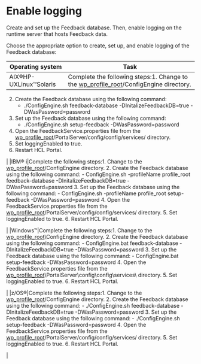 # Enable logging

Create and set up the Feedback database. Then, enable logging on the runtime server that hosts Feedback data.

Choose the appropriate option to create, set up, and enable logging of the Feedback database:

|Operating system|Task|
|----------------|----|
|AIX®HP-UXLinux™Solaris|Complete the following steps:1.  Change to the [wp\_profile\_root](../reference/wpsdirstr.md#wp_profile_root)/ConfigEngine directory.
2.  Create the Feedback database using the following command:
    -   ./ConfigEngine.sh feedback-database -DInitalizeFeedbackDB=true -DWasPassword=password
3.  Set up the Feedback database using the following command:
    -   ./ConfigEngine.sh setup-feedback -DWasPassword=password
4.  Open the FeedbackService.properties file from the [wp\_profile\_root](../reference/wpsdirstr.md#wp_profile_root)/PortalServer/config/config/services/ directory.
5.  Set loggingEnabled to true.
6.  Restart HCL Portal.

|
|IBM® i|Complete the following steps:1.  Change to the [wp\_profile\_root](../reference/wpsdirstr.md#wp_profile_root)/ConfigEngine directory.
2.  Create the Feedback database using the following command:
    -   ConfigEngine.sh -profileName profile\_root feedback-database -DInitalizeFeedbackDB=true -DWasPassword=password
3.  Set up the Feedback database using the following command:
    -   ConfigEngine.sh -profileName profile\_root setup-feedback -DWasPassword=password
4.  Open the FeedbackService.properties file from the [wp\_profile\_root](../reference/wpsdirstr.md#wp_profile_root)/PortalServer/config/config/services/ directory.
5.  Set loggingEnabled to true.
6.  Restart HCL Portal.

|
|Windows™|Complete the following steps:1.  Change to the [wp\_profile\_root](../reference/wpsdirstr.md#wp_profile_root)\\ConfigEngine directory.
2.  Create the Feedback database using the following command:
    -   ConfigEngine.bat feedback-database -DInitalizeFeedbackDB=true -DWasPassword=password
3.  Set up the Feedback database using the following command:
    -   ConfigEngine.bat setup-feedback -DWasPassword=password
4.  Open the FeedbackService.properties file from the [wp\_profile\_root](../reference/wpsdirstr.md#wp_profile_root)\\PortalServer\\config\\config\\services\\ directory.
5.  Set loggingEnabled to true.
6.  Restart HCL Portal.

|
|z/OS®|Complete the following steps:1.  Change to the [wp\_profile\_root](../reference/wpsdirstr.md#wp_profile_root)/ConfigEngine directory.
2.  Create the Feedback database using the following command:
    -   ./ConfigEngine.sh feedback-database -DInitalizeFeedbackDB=true -DWasPassword=password
3.  Set up the Feedback database using the following command:
    -   ./ConfigEngine.sh setup-feedback -DWasPassword=password
4.  Open the FeedbackService.properties file from the [wp\_profile\_root](../reference/wpsdirstr.md#wp_profile_root)/PortalServer/config/config/services/ directory.
5.  Set loggingEnabled to true.
6.  Restart HCL Portal.

|


